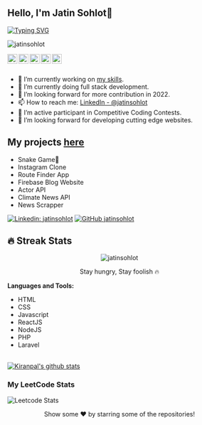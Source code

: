 ## Hello, I'm Jatin Sohlot👋

[![Typing SVG](https://readme-typing-svg.herokuapp.com?size=25&color=1A9AF7&lines=I'm+Full+Stack+Web+Developer;and+Competitive+Coder)](https://git.io/typing-svg)

<p align="left"> <img src="https://komarev.com/ghpvc/?username=jatinsohlot&label=Views&color=blue&style=plastic" alt="jatinsohlot"/> </p>

<a href="https://www.linkedin.com/in/jatin-sohlot">
  <img align="left" alt="Jatin's Linkdein" width="22px" src="https://cdn.jsdelivr.net/npm/simple-icons@v3/icons/linkedin.svg" />
</a>
<a href="https://github.com/codedfilepile">
  <img align="left" alt="Jatin's Github" width="22px" src="https://cdn.jsdelivr.net/npm/simple-icons@v3/icons/github.svg" />
</a>
<a href="https://t.me/jatinsohlot">
  <img align="left" alt="Jatin's Telegram" width="22px" src="https://cdn.jsdelivr.net/npm/simple-icons@v3/icons/telegram.svg" />
</a>
<a href="https://www.instagram.com/_chaudhary.jatin/">
  <img align="left" alt="Jatin's Instagram" width="22px" src="https://cdn.jsdelivr.net/npm/simple-icons@v3/icons/instagram.svg" />
</a>
<a href="https://www.facebook.com/profile.php?viewas=100000686899395&id=100017073694135">
  <img align="left" alt="Jatin's Facebook" width="22px" src="https://cdn.jsdelivr.net/npm/simple-icons@v3/icons/facebook.svg" />
</a>

<br/>
<br/> 


- 🔭 I’m currently working on [my skills](https://kiranpalsingh-projects.netlify.app/).
- 🌱 I’m currently doing full stack development.
- 🤔 I’m looking forward for more contribution in 2022.
- 📫 How to reach me: [LinkedIn - @jatinsohlot](https://www.linkedin.com/in/jatinsohlot/)
- 🌱 I’m active participant in Competitive Coding Contests.
- 🤔 I’m looking forward for developing cutting edge websites.

## My projects [here](https://kiranpalsingh-projects.netlify.app/)
- Snake Game🐍
- Instagram Clone
- Route Finder App
- Firebase Blog Website
- Actor API
- Climate News API
- News Scrapper

[![Linkedin: jatinsohlot](https://img.shields.io/badge/-jatinsohlot-blue?style=flat-square&logo=Linkedin&logoColor=white&link=https://www.linkedin.com/in/jatinsohlot/)](https://www.linkedin.com/in/jatinsohlot/)
[![GitHub jatinsohlot](https://img.shields.io/github/followers/jatinsohlot?label=follow&style=social)](https://github.com/jatinsohlot)

## 🔥 Streak Stats

<p align="center">
	<img align="center" src="https://github-readme-streak-stats.herokuapp.com?user=jatinsohlot&theme=tokyonight_duo&hide_border=true" alt="jatinsohlot" />
  <p align="center"> Stay hungry, Stay foolish 🔥 </p>
</p>


**Languages and Tools:**  
- HTML
- CSS
- Javascript
- ReactJS
- NodeJS
- PHP
- Laravel

<br/>
<a href="https://github.com/jatinsohlot">
 <img align="center" src="https://github-readme-stats.vercel.app/api?username=jatinsohlot&show_icons=true&theme=light&line_height=27" alt="Kiranpal's github stats"/>
</a>

### My LeetCode Stats
![Leetcode Stats](https://leetcode.card.workers.dev/?username=jatinsohlot)

<div align="center">
Show some ❤️ by starring some of the repositories!
</div>

